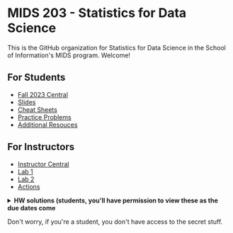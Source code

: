 # MIDS 203 - Statistics for Data Science

This is the GitHub organization for Statistics for Data Science in the School of Information's MIDS program. Welcome! 

## For Students 

- [Fall 2023 Central](https://github.com/mids-w203/fall_2023_central)
- [Slides](https://github.com/mids-w203/slides)
- [Cheat Sheets](https://github.com/mids-w203/cheat_sheets)
- [Practice Problems](https://github.com/mids-w203/practice_problems)
- [Additional Resouces](https://github.com/mids-w203/additional-resources)

## For Instructors 

- [Instructor Central](https://github.com/mids-w203/instructor_central)
- [Lab 1](https://github.com/mids-w203/lab_1)
- [Lab 2](https://github.com/mids-w203/lab_2)
- [Actions](https://github.com/mids-w203/release-action)

<details closed>
  <summary><b>HW solutions (students, you'll have permission to view these as the due dates come</b></summary>

>- [HW-1](https://github.com/mids-w203/unit_01_hw_sol)
>- [HW-2](https://github.com/mids-w203/unit_02_hw_sol)
>- [HW-3](https://github.com/mids-w203/unit_03_hw_sol)
>- [HW-5](https://github.com/mids-w203/unit_05_hw_sol)
>- [HW-7](https://github.com/mids-w203/unit_07_hw_sol)
>- [HW-9](https://github.com/mids-w203/unit_09_hw_sol)
>- [HW-10](https://github.com/mids-w203/unit_10_hw_sol)
>- [HW-11](https://github.com/mids-w203/unit_11_hw_sol)
>- [HW-12](https://github.com/mids-w203/unit_12_hw_sol)

</details>
  
Don't worry, if you're a student, you don't have access to the secret stuff. 
